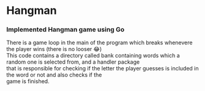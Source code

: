 # Hangman

### Implemented Hangman game using Go

There is a game loop in the main of the program which breaks whenevere the player wins (there is no looser :joy:)<br/>
This code contains a directory called bank containing words which a random one is selected from, and a handler package <br/>
that is responsible for checking if the letter the player guesses is included in the word or not and also checks if the <br/>
game is finished.
